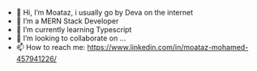 - 👋 Hi, I’m Moataz, i usually go by Deva on the internet
- 👀 I’m a MERN Stack Developer
- 🌱 I’m currently learning Typescript
- 💞️ I’m looking to collaborate on ...
- 📫 How to reach me: https://www.linkedin.com/in/moataz-mohamed-457941226/

<!---
Deva244/Deva244 is a ✨ special ✨ repository because its `README.md` (this file) appears on your GitHub profile.
You can click the Preview link to take a look at your changes.
--->
